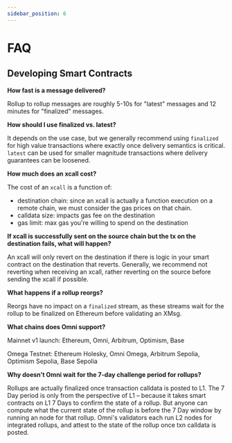 ```yaml
---
sidebar_position: 6
---
```


# FAQ

## Developing Smart Contracts

**How fast is a message delivered?**

Rollup to rollup messages are roughly 5-10s for "latest" messages and 12 minutes for "finalized" messages.

**How should I use finalized vs. latest?**

It depends on the use case, but we generally recommend using `finalized` for high value transactions where exactly once delivery semantics is critical. `latest` can be used for smaller magnitude transactions where delivery guarantees can be loosened.

**How much does an xcall cost?**

The cost of an `xcall` is a function of:

- destination chain: since an xcall is actually a function execution on a remote chain, we must consider the gas prices on that chain.
- calldata size: impacts gas fee on the destination
- gas limit: max gas you're willing to spend on the destination

**If xcall is successfully sent on the source chain but the tx on the destination fails, what will happen?**

An xcall will only revert on the destination if there is logic in your smart contract on the destination that reverts. Generally, we recommend not reverting when receiving an xcall, rather reverting on the source before sending the xcall if possible.

**What happens if a rollup reorgs?**

Reorgs have no impact on a `finalized` stream, as these streams wait for the rollup to be finalized on Ethereum before validating an XMsg.

**What chains does Omni support?**

Mainnet v1 launch: Ethereum, Omni, Arbitrum, Optimism, Base

Omega Testnet: Ethereum Holesky, Omni Omega, Arbitrum Sepolia, Optimism Sepolia, Base Sepolia

**Why doesn’t Omni wait for the 7-day challenge period for rollups?**

Rollups are actually finalized once transaction calldata is posted to L1. The 7 Day period is only from the perspective of L1 – because it takes smart contracts on L1 7 Days to confirm the state of a rollup. But anyone can compute what the current state of the rollup is before the 7 Day window by running an node for that rollup. Omni's validators each run L2 nodes for integrated rollups, and attest to the state of the rollup once txn calldata is posted.
